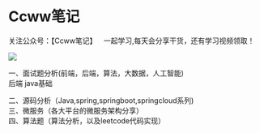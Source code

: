 # Ccww笔记
关注公众号：【Ccww笔记】 一起学习,每天会分享干货，还有学习视频领取！  

![](https://user-gold-cdn.xitu.io/2019/9/30/16d8122f554d8cfa?w=258&h=258&f=png&s=30701) 

一、面试题分析(前端，后端，算法，大数据，人工智能)<br>
后端
java基础

二、源码分析（Java,spring,springboot,springcloud系列)<br> 
三、微服务（各大平台的微服务架构分享） <br>
四、算法题（算法分析，以及leetcode代码实现）
